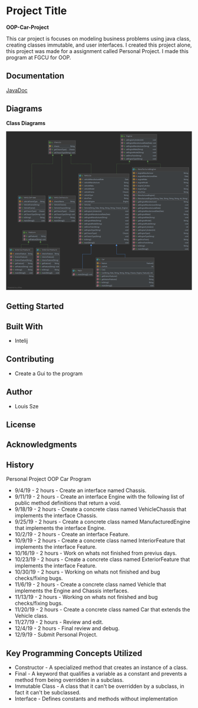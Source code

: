 # Project Title
**OOP-Car-Project**

This car project is focuses on modeling business problems using java class, creating classes immutable, and user interfaces.
I created this project alone, this project was made for a assignment called Personal Project.
I made this program at FGCU for OOP.

## Documentation

[JavaDoc](https://lsze5821.github.io/OOP-Car-Project/)

## Diagrams
**Class Diagrams**

![Diagram](CarDiagram.png)

## Getting Started



## Built With
* Intelij

## Contributing
* Create a Gui to the program


## Author

* Louis Sze

## License



## Acknowledgments


## History
Personal Project OOP Car Program
* 9/4/19 - 2 hours - Create an interface named Chassis.
* 9/11/19 - 2 hours - Create an interface Engine with the following list of public method definitions that return a void.
* 9/18/19 - 2 hours - Create a concrete class named VehicleChassis that implements the interface Chassis.
* 9/25/19 - 2 hours - Create a concrete class named ManufacturedEngine that implements the interface Engine.
* 10/2/19 - 2 hours - Create an interface Feature.
* 10/9/19 - 2 hours - Create a concrete class named InteriorFeature that implements the interface Feature.
* 10/16/19 - 2 hours - Work on whats not finished from previus days.
* 10/23/19 - 2 hours - Create a concrete class named ExteriorFeature that implements the interface Feature.
* 10/30/19 - 2 hours - Working on whats not finished and bug checks/fixing bugs.
* 11/6/19 - 2 hours - Create a concrete class named Vehicle that implements the Engine and Chassis interfaces.
* 11/13/19 - 2 hours - Working on whats not finished and bug checks/fixing bugs.
* 11/20/19 - 2 hours - Create a concrete class named Car that extends the Vehicle class.
* 11/27/19 - 2 hours - Review and edit.
* 12/4/19 - 2 hours - Final review and debug.
* 12/9/19 - Submit Personal Project.


## Key Programming Concepts Utilized

* Constructor - A specialized method that creates an instance of a class.
* Final - A keyword that qualifies a variable as a constant and prevents a method from being
overridden in a subclass.
* Immutable Class - A class that it can't be overridden by a subclass, in fact it can't be subclassed.
* Interface - Defines constants and methods without implementation




